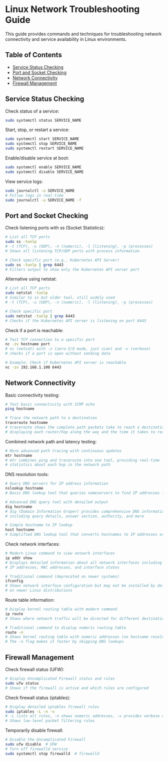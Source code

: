 # Linux Network Troubleshooting Guide

This guide provides commands and techniques for troubleshooting network connectivity and service availability in Linux environments.

## Table of Contents
- [Service Status Checking](#service-status-checking)
- [Port and Socket Checking](#port-and-socket-checking)
- [Network Connectivity](#network-connectivity)
- [Firewall Management](#firewall-management)

## Service Status Checking

Check status of a service:
```bash
sudo systemctl status SERVICE_NAME
```

Start, stop, or restart a service:
```bash
sudo systemctl start SERVICE_NAME
sudo systemctl stop SERVICE_NAME
sudo systemctl restart SERVICE_NAME
```

Enable/disable service at boot:
```bash
sudo systemctl enable SERVICE_NAME
sudo systemctl disable SERVICE_NAME
```

View service logs:
```bash
sudo journalctl -u SERVICE_NAME
# Follow logs in real-time
sudo journalctl -u SERVICE_NAME -f
```

## Port and Socket Checking

Check listening ports with ss (Socket Statistics):
```bash
# List all TCP ports
sudo ss -tunlp
# -t (TCP), -u (UDP), -n (numeric), -l (listening), -p (processes)
# Shows all listening TCP/UDP ports with process information

# Check specific port (e.g., Kubernetes API Server)
sudo ss -tunlp | grep 6443
# Filters output to show only the Kubernetes API server port
```

Alternative using netstat:
```bash
# List all TCP ports
sudo netstat -tunlp
# Similar to ss but older tool, still widely used
# -t (TCP), -u (UDP), -n (numeric), -l (listening), -p (processes)

# Check specific port
sudo netstat -tunlp | grep 6443
# Checks if the Kubernetes API server is listening on port 6443
```

Check if a port is reachable:
```bash
# Test TCP connection to a specific port
nc -zv hostname port
# nc (netcat) with -z (zero-I/O mode, just scan) and -v (verbose)
# checks if a port is open without sending data

# Example: Check if Kubernetes API server is reachable
nc -zv 192.168.1.100 6443
```

## Network Connectivity

Basic connectivity testing:
```bash
# Test basic connectivity with ICMP echo
ping hostname

# Trace the network path to a destination
traceroute hostname
# traceroute shows the complete path packets take to reach a destination,
# displaying each router/hop along the way and the time it takes to reach each hop
```

Combined network path and latency testing:
```bash
# More advanced path tracing with continuous updates
mtr hostname
# mtr combines ping and traceroute into one tool, providing real-time
# statistics about each hop in the network path
```

DNS resolution tools:
```bash
# Query DNS servers for IP address information
nslookup hostname
# Basic DNS lookup tool that queries nameservers to find IP addresses for domains

# Advanced DNS query tool with detailed output
dig hostname
# dig (Domain Information Groper) provides comprehensive DNS information
# including query details, answer section, authority, and more

# Simple hostname to IP lookup
host hostname
# Simplified DNS lookup tool that converts hostnames to IP addresses or vice versa
```

Check network interfaces:
```bash
# Modern Linux command to view network interfaces
ip addr show
# Displays detailed information about all network interfaces including
# IP addresses, MAC addresses, and interface states

# Traditional command (deprecated on newer systems)
ifconfig
# Shows network interface configuration but may not be installed by default
# on newer Linux distributions
```

Route table information:
```bash
# Display kernel routing table with modern command
ip route
# Shows where network traffic will be directed for different destination networks

# Traditional command to display numeric routing table
route -n
# Shows kernel routing table with numeric addresses (no hostname resolution)
# The -n flag makes it faster by skipping DNS lookups
```

## Firewall Management

Check firewall status (UFW):
```bash
# Display Uncomplicated Firewall status and rules
sudo ufw status
# Shows if the firewall is active and which rules are configured
```

Check firewall status (iptables):
```bash
# Display detailed iptables firewall rules
sudo iptables -L -n -v
# -L lists all rules, -n shows numeric addresses, -v provides verbose output
# Shows low-level packet filtering rules
```

Temporarily disable firewall:
```bash
# Disable the Uncomplicated Firewall
sudo ufw disable  # UFW
# Turn off firewalld service
sudo systemctl stop firewalld  # firewalld
```
